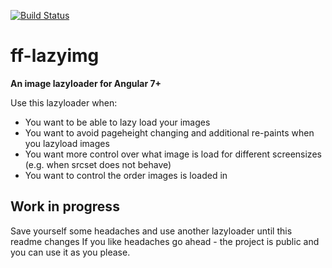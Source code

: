 [![Build Status](https://travis-ci.org/frontendfreelancerdk/ff-lazyimg.svg?branch=master)](https://travis-ci.org/frontendfreelancerdk/ff-lazyimg)

# ff-lazyimg
**An image lazyloader for Angular 7+**

Use this lazyloader when:
* You want to be able to lazy load your images
* You want to avoid pageheight changing and additional re-paints when you lazyload images
* You want more control over what image is load for different screensizes (e.g. when srcset does not behave)
* You want to control the order images is loaded in 

## Work in progress 
Save yourself some headaches and use another lazyloader until this readme changes
If you like headaches go ahead - the project is public and you can use it as you please.
